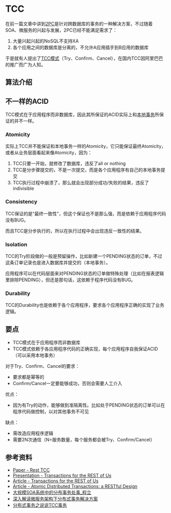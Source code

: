 # TCC

在前一篇文章中讲到[2PC][2pc.md]是针对跨数据库的事务的一种解决方案，不过随着SOA、微服务的兴起与发展，2PC已经不能满足需求了：

1. 大量兴起兴起的NoSQL不支持XA
2. 各个应用之间的数据库是分离的，不允许A应用插手到B应用的数据库

于是就有人提出了[TCC模式][presentation-transactions-http-rest]（Try、Confirm、Cancel），在国内TCC因阿里巴巴的推广而广为人知。

## 算法介绍

## 不一样的ACID

TCC模式在于应用程序而非数据库，因此其所保证的ACID实际上和[本地事务][local.md]所保证的并不一样。

### Atomicity

实际上TCC并不能保证和本地事务一样的Atomicity，它只能保证最终Atomicity，或者从业务层面看起来像Atomicity，因为：

1. TCC只要一开始，就修改了数据库，违反了all or nothing
2. TCC是分步骤提交的，不是一次提交，而是各个应用程序有自己的本地事务提交
3. TCC执行过程中崩溃了，那么就会出现部分成功/失败的结果，违反了indivisible

### Consistency

TCC保证的是“最终一致性”，但这个保证也不是那么强，而是依赖于应用程序代码没有BUG。

而且TCC是分步执行的，所以在执行过程中会出现违反一致性的结果。

### Isolation

TCC的Try阶段做的一般是预留操作，比如新建一个PENDING状态的订单，不过这条订单记录也是进入数据库并提交的（本地事务）。

应用程序可以在代码层面来对PENDING状态的订单做特殊处理（比如在报表逻辑里排除PENDING），但还是那句话，这依赖于程序代码没有BUG。

### Durability

TCC的Durability也是依赖于各个应用程序，要求各个应用程序正确的实现了业务逻辑。

## 要点

* TCC模式在于应用程序而非数据库
* TCC模式依赖于各应用程序代码的正确实现，每个应用程序自我保证ACID（可以采用本地事务）


对于Try、Confirm、Cancel的要求：

* 要求都是幂等的
* Confirm/Cancel一定要能够成功，否则会需要人工介入

优点：

* 因为有Try的动作，能够做到准隔离性。比如处于PENDING状态的订单可以在程序代码做控制，以对其他事务不可见

缺点：

* 需改造应用程序逻辑
* 需要2N次通信（N=服务数量，每个服务都会被Try、Confirm/Cancel）


## 参考资料

* [Paper - Rest TCC][pdf-tcc]
* [Presentation - Transactions for the REST of Us][presentation-transactions-http-rest]
* [Article - Transactions for the REST of Us][article-transactions-http-rest]
* [Article - Atomic Distributed Transactions: a RESTful Design][article-tcc-wsrest]
* [大规模SOA系统中的分布事务处事_程立][slides-tcc-alibaba] 
* [深入解读微服务架构下分布式事务解决方案][article-microservice-transactions-in-depth]
* [分布式事务之说说TCC事务][article-talk-about-tcc]

[2pc.md]: 2pc.md
[local.md]: local.md
[presentation-transactions-http-rest]: https://www.infoq.com/presentations/Transactions-HTTP-REST
[article-transactions-http-rest]: https://dzone.com/articles/transactions-for-the-rest-of-us
[pdf-tcc]: http://design.inf.usi.ch/sites/default/files/biblio/rest-tcc.pdf
[slides-tcc-alibaba]: https://wenku.baidu.com/view/be946bec0975f46527d3e104.html
[article-microservice-transactions-in-depth]: https://www.jianshu.com/p/f04cc1a696b4
[article-talk-about-tcc]: https://www.toutiao.com/a6340518979443032322/
[article-tcc-wsrest]: http://www.pautasso.info/biblio-pdf/tcc-wsrest2014.pdf
